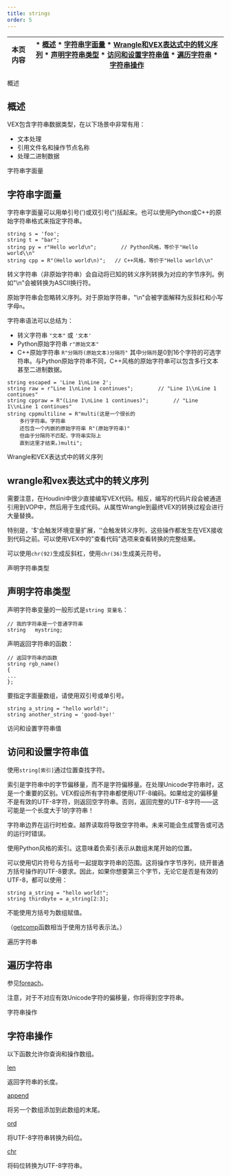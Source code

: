 ```yaml
---
title: strings
order: 5
---
```

| 本页内容 | * [概述](#概述) * [字符串字面量](#字符串字面量) * [Wrangle和VEX表达式中的转义序列](#wrangle和vex表达式中的转义序列) * [声明字符串类型](#声明字符串类型) * [访问和设置字符串值](#访问和设置字符串值) * [遍历字符串](#遍历字符串) * [字符串操作](#字符串操作) |
| --- | --- |

概述

## 概述

VEX包含字符串数据类型，在以下场景中非常有用：

- 文本处理
- 引用文件名和操作节点名称
- 处理二进制数据

字符串字面量

## 字符串字面量

字符串字面量可以用单引号(')或双引号(")括起来。也可以使用Python或C++的原始字符串格式来指定字符串。

```vex
string s = 'foo';
string t = "bar";
string py = r"Hello world\n";        // Python风格，等价于"Hello world\\n"
string cpp = R"(Hello world\n)";   // C++风格，等价于"Hello world\\n"

```

转义字符串（非原始字符串）会自动将已知的转义序列转换为对应的字节序列。例如"\\n"会被转换为ASCII换行符。

原始字符串会忽略转义序列。对于原始字符串，"\\n"会被字面解释为反斜杠和小写字母`n`。

字符串语法可以总结为：

- 转义字符串 `"文本"` 或 `'文本'`
- Python原始字符串 `r"原始文本"`
- C++原始字符串 `R"分隔符(原始文本)分隔符"`
  其中`分隔符`是0到16个字符的可选字符串。与Python原始字符串不同，C++风格的原始字符串可以包含多行文本甚至二进制数据。

```vex
string escaped = 'Line 1\nLine 2';
string raw = r"Line 1\nLine 1 continues";        // "Line 1\\nLine 1 continues"
string cppraw = R"(Line 1\nLine 1 continues)";        // "Line 1\\nLine 1 continues"
string cppmultiline = R"multi(这是一个很长的
    多行字符串。字符串
    还包含一个内嵌的原始字符串 R"(原始字符串)"
    但由于分隔符不匹配，字符串实际上
    直到这里才结束。)multi";

```

Wrangle和VEX表达式中的转义序列

## wrangle和vex表达式中的转义序列

需要注意，在Houdini中很少直接编写VEX代码。相反，编写的代码片段会被通道引用到VOP中，然后用于生成代码。从属性Wrangle到最终VEX的转换过程会进行大量替换。

特别是，'$'会触发环境变量扩展，'\'会触发转义序列，这些操作都发生在VEX接收到代码之前。可以使用VEX中的"查看代码"选项来查看转换的完整结果。

可以使用`chr(92)`生成反斜杠，使用`chr(36)`生成美元符号。

声明字符串类型

## 声明字符串类型

声明字符串变量的一般形式是`string 变量名`：

```vex
// 我的字符串是一个普通字符串
string   mystring;

```

声明返回字符串的函数：

```vex
// 返回字符串的函数
string rgb_name()
{
...
};    

```

要指定字面量数组，请使用双引号或单引号。

```vex
string a_string = "hello world!";
string another_string = 'good-bye!'

```

访问和设置字符串值

## 访问和设置字符串值

使用`string[索引]`通过位置查找字符。

索引是字符串中的字节偏移量，而不是字符偏移量。在处理Unicode字符串时，这是一个重要的区别。VEX假设所有字符串都使用UTF-8编码。如果给定的偏移量不是有效的UTF-8字符，则返回空字符串。否则，返回完整的UTF-8字符——这可能是一个长度大于1的字符串！

字符串边界在运行时检查。越界读取将导致空字符串。未来可能会生成警告或可选的运行时错误。

使用Python风格的索引。这意味着负索引表示从数组末尾开始的位置。

可以使用切片符号与方括号一起提取字符串的范围。这将操作字节序列，绕开普通方括号操作的UTF-8要求。因此，如果你想要第三个字节，无论它是否是有效的UTF-8，都可以使用：

```vex
string a_string = "hello world!";
string thirdbyte = a_string[2:3];

```

不能使用方括号为数组赋值。

（[getcomp](functions/getcomp.html "提取向量类型、矩阵类型或数组的单个分量。")函数相当于使用方括号表示法。）

遍历字符串

## 遍历字符串

参见[foreach](functions/foreach.html "遍历数组中的项，可选择枚举。")。

注意，对于不对应有效Unicode字符的偏移量，你将得到空字符串。

字符串操作

## 字符串操作

以下函数允许你查询和操作数组。

[len](functions/len.html "返回数组的长度。")

返回字符串的长度。

[append](functions/append.html "向数组或字符串添加项。")

将另一个数组添加到此数组的末尾。

[ord](functions/ord.html "将UTF8字符串转换为码位。")

将UTF-8字符串转换为码位。

[chr](functions/chr.html "将Unicode码位转换为UTF8字符串。")

将码位转换为UTF-8字符串。
